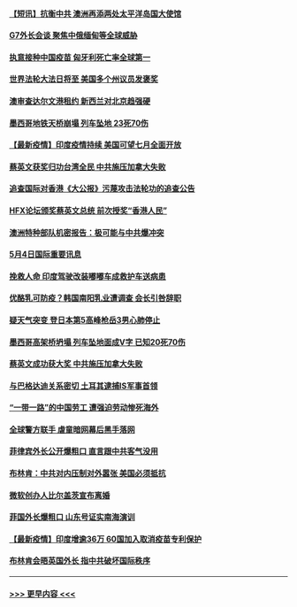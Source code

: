 #### [【短讯】抗衡中共 澳洲再添两处太平洋岛国大使馆](../pages/prog202/a103110698.md?t=05050402) 
#### [G7外长会谈 聚焦中俄缅甸等全球威胁](../pages/prog202/a103110701.md?t=05050402) 
#### [执意接种中国疫苗 匈牙利死亡率全球第一](../pages/prog202/a103110547.md?t=05050402) 
#### [世界法轮大法日将至 美国多个州议员发褒奖](../pages/prog202/a103110587.md?t=05050402) 
#### [澳审查达尔文港租约 新西兰对北京趋强硬](../pages/prog202/a103110593.md?t=05050402) 
#### [墨西哥地铁天桥崩塌 列车坠地 23死70伤](../pages/prog202/a103110590.md?t=05050402) 
#### [【最新疫情】印度疫情持续 美国可望七月全面开放](../pages/prog202/a103110553.md?t=05050402) 
#### [蔡英文获奖归功台湾全民 中共施压加拿大失败](../pages/prog202/a103110535.md?t=05050402) 
#### [追查国际对香港《大公报》污蔑攻击法轮功的追查公告](../pages/prog202/a103110496.md?t=05050402) 
#### [HFX论坛颁奖蔡英文总统 前次授奖“香港人民”](../pages/prog202/a103110378.md?t=05050402) 
#### [澳洲特种部队机密报告：极可能与中共爆冲突](../pages/prog202/a103110356.md?t=05050402) 
#### [5月4日国际重要讯息](../pages/prog202/a103110382.md?t=05050402) 
#### [挽救人命 印度驾驶改装嘟嘟车成救护车送病患](../pages/prog202/a103110343.md?t=05050402) 
#### [优酪乳可防疫？韩国南阳乳业遭调查 会长引咎辞职](../pages/prog202/a103110316.md?t=05050402) 
#### [疑天气突变 登日本第5高峰枪岳3男心肺停止](../pages/prog202/a103110301.md?t=05050402) 
#### [墨西哥高架桥坍塌 列车坠地面成V字 已知20死70伤](../pages/prog202/a103110283.md?t=05050402) 
#### [蔡英文成功获大奖 中共施压加拿大失败](../pages/prog202/a103110276.md?t=05050402) 
#### [与巴格达迪关系密切 土耳其逮捕IS军事首领](../pages/prog202/a103110225.md?t=05050402) 
#### [“一带一路”的中国劳工 遭强迫劳动惨死海外](../pages/prog202/a103110211.md?t=05050402) 
#### [全球警方联手 虐童暗网幕后黑手落网](../pages/prog202/a103110019.md?t=05050402) 
#### [菲律宾外长公开爆粗口 直言跟中共客气没用](../pages/prog202/a103109850.md?t=05050402) 
#### [布林肯：中共对内压制对外嚣张 美国必须抵抗](../pages/prog202/a103110117.md?t=05050402) 
#### [微软创办人比尔盖茨宣布离婚](../pages/prog202/a103110101.md?t=05050402) 
#### [菲国外长爆粗口 山东号证实南海演训](../pages/prog202/a103109803.md?t=05050402) 
#### [【最新疫情】印度增逾36万 60国加入取消疫苗专利保护](../pages/prog202/a103109808.md?t=05050402) 
#### [布林肯会晤英国外长 指中共破坏国际秩序](../pages/prog202/a103110004.md?t=05050402) 

----
#### [ >>> 更早内容 <<< ](../indexes/prog202-earlier.md)
